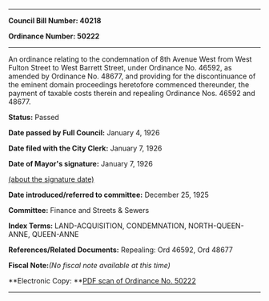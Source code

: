 

********

**Council Bill Number: 40218**
   
**Ordinance Number: 50222**
********

 An ordinance relating to the condemnation of 8th Avenue West from West Fulton Street to West Barrett Street, under Ordinance No. 46592, as amended by Ordinance No. 48677, and providing for the discontinuance of the eminent domain proceedings heretofore commenced thereunder, the payment of taxable costs therein and repealing Ordinance Nos. 46592 and 48677.

**Status:** Passed
   
**Date passed by Full Council:** January 4, 1926
   
**Date filed with the City Clerk:** January 7, 1926
   
**Date of Mayor's signature:** January 7, 1926
   
[(about the signature date)](/~public/approvaldate.htm)
   
   
   
**Date introduced/referred to committee:** December 25, 1925
   
**Committee:** Finance and Streets & Sewers
   
   
**Index Terms:** LAND-ACQUISITION, CONDEMNATION, NORTH-QUEEN-ANNE, QUEEN-ANNE

**References/Related Documents:** Repealing: Ord 46592, Ord 48677

**Fiscal Note:**_(No fiscal note available at this time)_

**Electronic Copy: **[PDF scan of Ordinance No. 50222](/~archives/Ordinances/Ord_50222.pdf)

********

